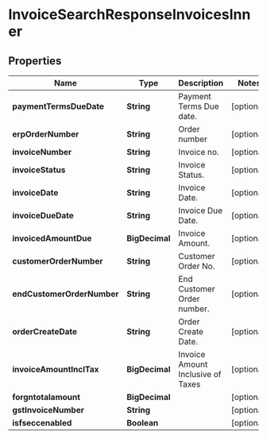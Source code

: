 

# InvoiceSearchResponseInvoicesInner


## Properties

| Name | Type | Description | Notes |
|------------ | ------------- | ------------- | -------------|
|**paymentTermsDueDate** | **String** | Payment Terms Due date. |  [optional] |
|**erpOrderNumber** | **String** | Order number |  [optional] |
|**invoiceNumber** | **String** | Invoice no. |  [optional] |
|**invoiceStatus** | **String** | Invoice Status. |  [optional] |
|**invoiceDate** | **String** | Invoice Date. |  [optional] |
|**invoiceDueDate** | **String** | Invoice Due Date. |  [optional] |
|**invoicedAmountDue** | **BigDecimal** | Invoice Amount. |  [optional] |
|**customerOrderNumber** | **String** | Customer Order No. |  [optional] |
|**endCustomerOrderNumber** | **String** | End Customer Order number. |  [optional] |
|**orderCreateDate** | **String** | Order Create Date. |  [optional] |
|**invoiceAmountInclTax** | **BigDecimal** | Invoice Amount Inclusive of Taxes |  [optional] |
|**forgntotalamount** | **BigDecimal** |  |  [optional] |
|**gstInvoiceNumber** | **String** |  |  [optional] |
|**isfseccenabled** | **Boolean** |  |  [optional] |




